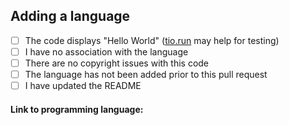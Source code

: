 ## Adding a language

- [ ] The code displays "Hello World" ([tio.run](https://tio.run) may help for testing)
- [ ] I have no association with the language
- [ ] There are no copyright issues with this code
- [ ] The language has not been added prior to this pull request
- [ ] I have updated the README

#### Link to programming language: 
